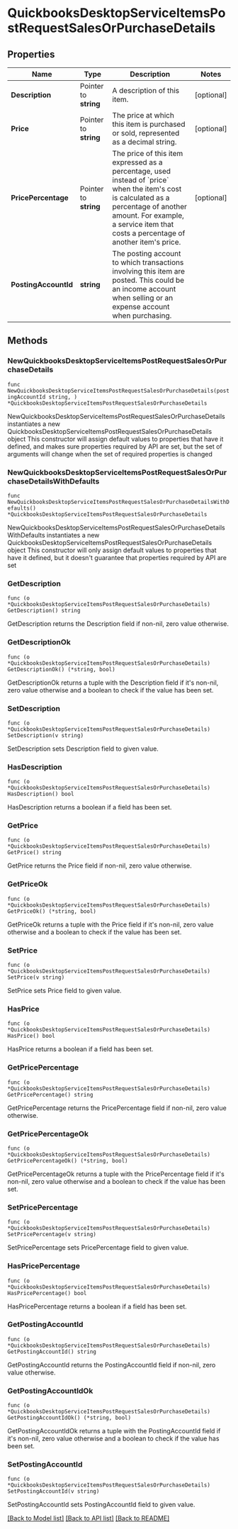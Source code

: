 # QuickbooksDesktopServiceItemsPostRequestSalesOrPurchaseDetails

## Properties

Name | Type | Description | Notes
------------ | ------------- | ------------- | -------------
**Description** | Pointer to **string** | A description of this item. | [optional] 
**Price** | Pointer to **string** | The price at which this item is purchased or sold, represented as a decimal string. | [optional] 
**PricePercentage** | Pointer to **string** | The price of this item expressed as a percentage, used instead of &#x60;price&#x60; when the item&#39;s cost is calculated as a percentage of another amount. For example, a service item that costs a percentage of another item&#39;s price. | [optional] 
**PostingAccountId** | **string** | The posting account to which transactions involving this item are posted. This could be an income account when selling or an expense account when purchasing. | 

## Methods

### NewQuickbooksDesktopServiceItemsPostRequestSalesOrPurchaseDetails

`func NewQuickbooksDesktopServiceItemsPostRequestSalesOrPurchaseDetails(postingAccountId string, ) *QuickbooksDesktopServiceItemsPostRequestSalesOrPurchaseDetails`

NewQuickbooksDesktopServiceItemsPostRequestSalesOrPurchaseDetails instantiates a new QuickbooksDesktopServiceItemsPostRequestSalesOrPurchaseDetails object
This constructor will assign default values to properties that have it defined,
and makes sure properties required by API are set, but the set of arguments
will change when the set of required properties is changed

### NewQuickbooksDesktopServiceItemsPostRequestSalesOrPurchaseDetailsWithDefaults

`func NewQuickbooksDesktopServiceItemsPostRequestSalesOrPurchaseDetailsWithDefaults() *QuickbooksDesktopServiceItemsPostRequestSalesOrPurchaseDetails`

NewQuickbooksDesktopServiceItemsPostRequestSalesOrPurchaseDetailsWithDefaults instantiates a new QuickbooksDesktopServiceItemsPostRequestSalesOrPurchaseDetails object
This constructor will only assign default values to properties that have it defined,
but it doesn't guarantee that properties required by API are set

### GetDescription

`func (o *QuickbooksDesktopServiceItemsPostRequestSalesOrPurchaseDetails) GetDescription() string`

GetDescription returns the Description field if non-nil, zero value otherwise.

### GetDescriptionOk

`func (o *QuickbooksDesktopServiceItemsPostRequestSalesOrPurchaseDetails) GetDescriptionOk() (*string, bool)`

GetDescriptionOk returns a tuple with the Description field if it's non-nil, zero value otherwise
and a boolean to check if the value has been set.

### SetDescription

`func (o *QuickbooksDesktopServiceItemsPostRequestSalesOrPurchaseDetails) SetDescription(v string)`

SetDescription sets Description field to given value.

### HasDescription

`func (o *QuickbooksDesktopServiceItemsPostRequestSalesOrPurchaseDetails) HasDescription() bool`

HasDescription returns a boolean if a field has been set.

### GetPrice

`func (o *QuickbooksDesktopServiceItemsPostRequestSalesOrPurchaseDetails) GetPrice() string`

GetPrice returns the Price field if non-nil, zero value otherwise.

### GetPriceOk

`func (o *QuickbooksDesktopServiceItemsPostRequestSalesOrPurchaseDetails) GetPriceOk() (*string, bool)`

GetPriceOk returns a tuple with the Price field if it's non-nil, zero value otherwise
and a boolean to check if the value has been set.

### SetPrice

`func (o *QuickbooksDesktopServiceItemsPostRequestSalesOrPurchaseDetails) SetPrice(v string)`

SetPrice sets Price field to given value.

### HasPrice

`func (o *QuickbooksDesktopServiceItemsPostRequestSalesOrPurchaseDetails) HasPrice() bool`

HasPrice returns a boolean if a field has been set.

### GetPricePercentage

`func (o *QuickbooksDesktopServiceItemsPostRequestSalesOrPurchaseDetails) GetPricePercentage() string`

GetPricePercentage returns the PricePercentage field if non-nil, zero value otherwise.

### GetPricePercentageOk

`func (o *QuickbooksDesktopServiceItemsPostRequestSalesOrPurchaseDetails) GetPricePercentageOk() (*string, bool)`

GetPricePercentageOk returns a tuple with the PricePercentage field if it's non-nil, zero value otherwise
and a boolean to check if the value has been set.

### SetPricePercentage

`func (o *QuickbooksDesktopServiceItemsPostRequestSalesOrPurchaseDetails) SetPricePercentage(v string)`

SetPricePercentage sets PricePercentage field to given value.

### HasPricePercentage

`func (o *QuickbooksDesktopServiceItemsPostRequestSalesOrPurchaseDetails) HasPricePercentage() bool`

HasPricePercentage returns a boolean if a field has been set.

### GetPostingAccountId

`func (o *QuickbooksDesktopServiceItemsPostRequestSalesOrPurchaseDetails) GetPostingAccountId() string`

GetPostingAccountId returns the PostingAccountId field if non-nil, zero value otherwise.

### GetPostingAccountIdOk

`func (o *QuickbooksDesktopServiceItemsPostRequestSalesOrPurchaseDetails) GetPostingAccountIdOk() (*string, bool)`

GetPostingAccountIdOk returns a tuple with the PostingAccountId field if it's non-nil, zero value otherwise
and a boolean to check if the value has been set.

### SetPostingAccountId

`func (o *QuickbooksDesktopServiceItemsPostRequestSalesOrPurchaseDetails) SetPostingAccountId(v string)`

SetPostingAccountId sets PostingAccountId field to given value.



[[Back to Model list]](../README.md#documentation-for-models) [[Back to API list]](../README.md#documentation-for-api-endpoints) [[Back to README]](../README.md)


